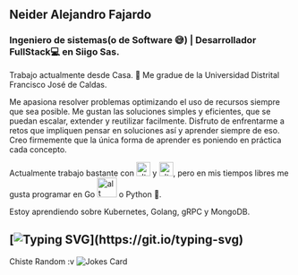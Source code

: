 <!-- Markdown -->
## Neider Alejandro Fajardo

### Ingeniero de sistemas(o de Software 😅) | Desarrollador FullStack💻 en Siigo Sas.
Trabajo actualmente desde Casa. 🏡
Me gradue de la Universidad Distrital Francisco José de Caldas.

Me apasiona resolver problemas optimizando el uso de recursos siempre que sea posible. Me gustan las soluciones simples y eficientes, que se puedan escalar, extender y reutilizar facilmente. Disfruto de enfrentarme a retos que impliquen pensar en soluciones así y aprender siempre de eso.
Creo firmemente que la única forma de aprender es poniendo en práctica cada concepto.

Actualmente trabajo bastante con   <img src="https://upload.wikimedia.org/wikipedia/commons/thumb/e/ee/.NET_Core_Logo.svg/1024px-.NET_Core_Logo.svg.png" alt="alt text" width="25" height="25"> y <img src="https://user-images.githubusercontent.com/22989456/115982403-3fc12c80-a560-11eb-9350-f187d96c34d0.png" alt="alt text" width="25" height="25">, pero en mis tiempos libres me gusta programar en Go <img src="https://iconape.com/wp-content/png_logo_vector/golang-gopher.png" alt="alt text" width="35" height="35"> o Python 🐍.

Estoy aprendiendo sobre Kubernetes, Golang, gRPC y MongoDB.

## [![Typing SVG](https://readme-typing-svg.herokuapp.com/?lines=Vamos+a+aprender+algo+nuevo!!!)](https://git.io/typing-svg)

Chiste Random :v
![Jokes Card](https://readme-jokes.vercel.app/api)

